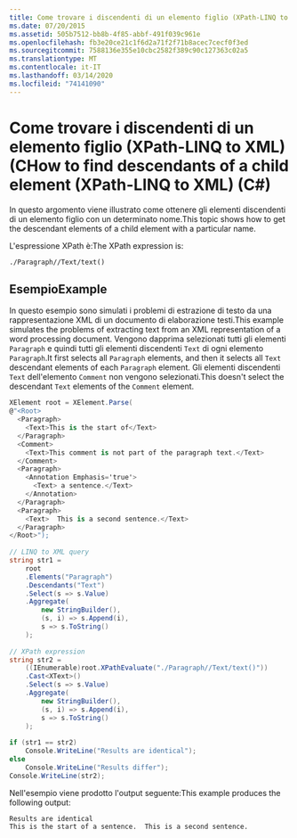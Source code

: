 ```yaml
---
title: Come trovare i discendenti di un elemento figlio (XPath-LINQ to XML) (C
ms.date: 07/20/2015
ms.assetid: 505b7512-bb8b-4f85-abbf-491f039c961e
ms.openlocfilehash: fb3e20ce21c1f6d2a71f2f71b8acec7cecf0f3ed
ms.sourcegitcommit: 7588136e355e10cbc2582f389c90c127363c02a5
ms.translationtype: MT
ms.contentlocale: it-IT
ms.lasthandoff: 03/14/2020
ms.locfileid: "74141090"
---
```

# <a name="how-to-find-descendants-of-a-child-element-xpath-linq-to-xml-c"></a><span data-ttu-id="0f8f8-102">Come trovare i discendenti di un elemento figlio (XPath-LINQ to XML) (C</span><span class="sxs-lookup"><span data-stu-id="0f8f8-102">How to find descendants of a child element (XPath-LINQ to XML) (C#)</span></span>
<span data-ttu-id="0f8f8-103">In questo argomento viene illustrato come ottenere gli elementi discendenti di un elemento figlio con un determinato nome.</span><span class="sxs-lookup"><span data-stu-id="0f8f8-103">This topic shows how to get the descendant elements of a child element with a particular name.</span></span>  
  
 <span data-ttu-id="0f8f8-104">L'espressione XPath è:</span><span class="sxs-lookup"><span data-stu-id="0f8f8-104">The XPath expression is:</span></span>  
  
 `./Paragraph//Text/text()`  
  
## <a name="example"></a><span data-ttu-id="0f8f8-105">Esempio</span><span class="sxs-lookup"><span data-stu-id="0f8f8-105">Example</span></span>  
 <span data-ttu-id="0f8f8-106">In questo esempio sono simulati i problemi di estrazione di testo da una rappresentazione XML di un documento di elaborazione testi.</span><span class="sxs-lookup"><span data-stu-id="0f8f8-106">This example simulates the problems of extracting text from an XML representation of a word processing document.</span></span> <span data-ttu-id="0f8f8-107">Vengono dapprima selezionati tutti gli elementi `Paragraph` e quindi tutti gli elementi discendenti `Text` di ogni elemento `Paragraph`.</span><span class="sxs-lookup"><span data-stu-id="0f8f8-107">It first selects all `Paragraph` elements, and then it selects all `Text` descendant elements of each `Paragraph` element.</span></span> <span data-ttu-id="0f8f8-108">Gli elementi discendenti `Text` dell'elemento `Comment` non vengono selezionati.</span><span class="sxs-lookup"><span data-stu-id="0f8f8-108">This doesn't select the descendant `Text` elements of the `Comment` element.</span></span>  
  
```csharp  
XElement root = XElement.Parse(  
@"<Root>  
  <Paragraph>  
    <Text>This is the start of</Text>  
  </Paragraph>  
  <Comment>  
    <Text>This comment is not part of the paragraph text.</Text>  
  </Comment>  
  <Paragraph>  
    <Annotation Emphasis='true'>  
      <Text> a sentence.</Text>  
    </Annotation>  
  </Paragraph>  
  <Paragraph>  
    <Text>  This is a second sentence.</Text>  
  </Paragraph>  
</Root>");  
  
// LINQ to XML query  
string str1 =  
    root  
    .Elements("Paragraph")  
    .Descendants("Text")  
    .Select(s => s.Value)  
    .Aggregate(  
        new StringBuilder(),  
        (s, i) => s.Append(i),  
        s => s.ToString()  
    );  
  
// XPath expression  
string str2 =  
    ((IEnumerable)root.XPathEvaluate("./Paragraph//Text/text()"))  
    .Cast<XText>()  
    .Select(s => s.Value)  
    .Aggregate(  
        new StringBuilder(),  
        (s, i) => s.Append(i),  
        s => s.ToString()  
    );  
  
if (str1 == str2)  
    Console.WriteLine("Results are identical");  
else  
    Console.WriteLine("Results differ");  
Console.WriteLine(str2);  
```  
  
 <span data-ttu-id="0f8f8-109">Nell'esempio viene prodotto l'output seguente:</span><span class="sxs-lookup"><span data-stu-id="0f8f8-109">This example produces the following output:</span></span>  
  
```output  
Results are identical  
This is the start of a sentence.  This is a second sentence.  
```  
  